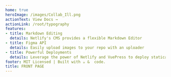 ```yaml
---
home: true
heroImage: /images/Collab_Ill.png
actionText: View Docs →
actionLink: /root/typography
features:
- title: Markdown Editing
  details: Netlify's CMS provides a flexible Markdown Editor
- title: Figma API
  details: Easily upload images to your repo with an uploader
- title: Powerful Deployments
  details: Leverage the power of Netlify and VuePress to deploy statically
footer: MIT Licensed | Built with ☕️ &  code.
title: FRONT PAGE
---
```

